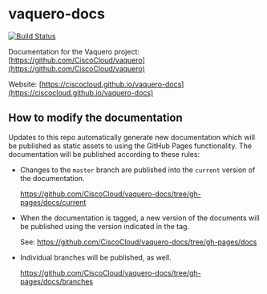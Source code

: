 # vaquero-docs

[![Build Status](https://drone.projectshipped.io/api/badges/CiscoCloud/vaquero-docs/status.svg)](https://drone.projectshipped.io/CiscoCloud/vaquero-docs)

Documentation for the Vaquero project: [https://github.com/CiscoCloud/vaquero](https://github.com/CiscoCloud/vaquero)

Website: [https://ciscocloud.github.io/vaquero-docs](https://ciscocloud.github.io/vaquero-docs)


## How to modify the documentation

Updates to this repo automatically generate new documentation which will be published as static assets to using the GitHub Pages functionality.  The documentation will be published according to these rules:

* Changes to the `master` branch are published into the `current` version of the documentation.

  https://github.com/CiscoCloud/vaquero-docs/tree/gh-pages/docs/current

* When the documentation is tagged, a new version of the documents will be published using the version indicated in the tag.

  See: https://github.com/CiscoCloud/vaquero-docs/tree/gh-pages/docs

* Individual branches will be published, as well.

  https://github.com/CiscoCloud/vaquero-docs/tree/gh-pages/docs/branches
